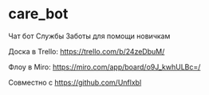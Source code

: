 # care_bot
Чат бот Службы Заботы для помощи новичкам

Доска в Trello:
https://trello.com/b/24zeDbuM/

Флоу в Miro:
https://miro.com/app/board/o9J_kwhULBc=/

Совместно с https://github.com/Unflxbl

